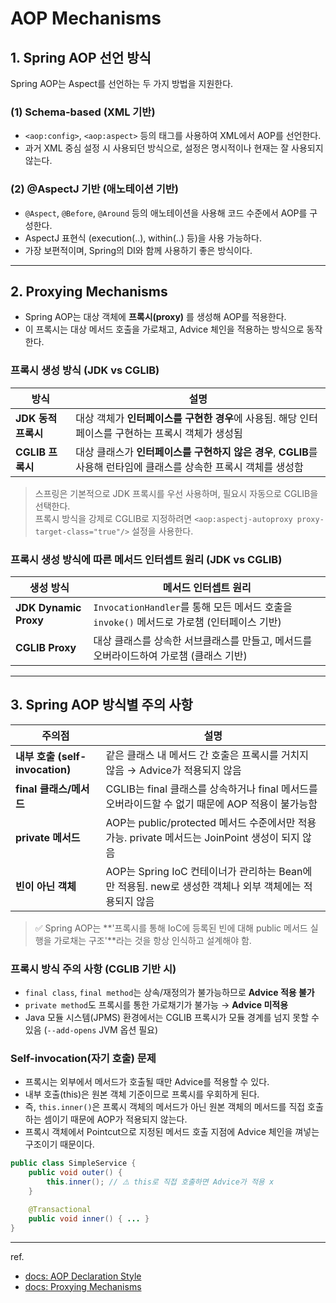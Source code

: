 # AOP Mechanisms
## 1. Spring AOP 선언 방식
Spring AOP는 Aspect를 선언하는 두 가지 방법을 지원한다.

### (1) Schema-based (XML 기반)
- `<aop:config>`, `<aop:aspect>` 등의 태그를 사용하여 XML에서 AOP를 선언한다.
- 과거 XML 중심 설정 시 사용되던 방식으로, 설정은 명시적이나 현재는 잘 사용되지 않는다.

### (2) @AspectJ 기반 (애노테이션 기반)
- `@Aspect`, `@Before`, `@Around` 등의 애노테이션을 사용해 코드 수준에서 AOP를 구성한다.
- AspectJ 표현식 (execution(..), within(..) 등)을 사용 가능하다.
- 가장 보편적이며, Spring의 DI와 함께 사용하기 좋은 방식이다.

---

## 2. Proxying Mechanisms
- Spring AOP는 대상 객체에 **프록시(proxy)** 를 생성해 AOP를 적용한다.  
- 이 프록시는 대상 메서드 호출을 가로채고, Advice 체인을 적용하는 방식으로 동작한다.


### 프록시 생성 방식 (JDK vs CGLIB)

| 방식 | 설명 |
|------|------|
| **JDK 동적 프록시** | 대상 객체가 **인터페이스를 구현한 경우**에 사용됨. 해당 인터페이스를 구현하는 프록시 객체가 생성됨 |
| **CGLIB 프록시** | 대상 클래스가 **인터페이스를 구현하지 않은 경우**, **CGLIB**를 사용해 런타임에 클래스를 상속한 프록시 객체를 생성함 |

> 스프링은 기본적으로 JDK 프록시를 우선 사용하며, 필요시 자동으로 CGLIB을 선택한다.  
> 프록시 방식을 강제로 CGLIB로 지정하려면 `<aop:aspectj-autoproxy proxy-target-class="true"/>` 설정을 사용한다.


### 프록시 생성 방식에 따른 메서드 인터셉트 원리 (JDK vs CGLIB)

| 생성 방식 | 메서드 인터셉트 원리 |
|------|--------------------|
| **JDK Dynamic Proxy** | `InvocationHandler`를 통해 모든 메서드 호출을 `invoke()` 메서드로 가로챔 (인터페이스 기반) |
| **CGLIB Proxy** | 대상 클래스를 상속한 서브클래스를 만들고, 메서드를 오버라이드하여 가로챔 (클래스 기반) |


---


## 3. Spring AOP 방식별 주의 사항

| 주의점 | 설명 |
|--------|------|
| **내부 호출 (self-invocation)** | 같은 클래스 내 메서드 간 호출은 프록시를 거치지 않음 → Advice가 적용되지 않음 |
| **final 클래스/메서드** | CGLIB는 final 클래스를 상속하거나 final 메서드를 오버라이드할 수 없기 때문에 AOP 적용이 불가능함 |
| **private 메서드** | AOP는 public/protected 메서드 수준에서만 적용 가능. private 메서드는 JoinPoint 생성이 되지 않음 |
| **빈이 아닌 객체** | AOP는 Spring IoC 컨테이너가 관리하는 Bean에만 적용됨. new로 생성한 객체나 외부 객체에는 적용되지 않음 |

> ✅ Spring AOP는 **'프록시를 통해 IoC에 등록된 빈에 대해 public 메서드 실행을 가로채는 구조'**라는 것을 항상 인식하고 설계해야 함.


### 프록시 방식 주의 사항 (CGLIB 기반 시)
- `final class`, `final method`는 상속/재정의가 불가능하므로 **Advice 적용 불가**
- `private method`도 프록시를 통한 가로채기가 불가능 → **Advice 미적용**
- Java 모듈 시스템(JPMS) 환경에서는 CGLIB 프록시가 모듈 경계를 넘지 못할 수 있음 (`--add-opens` JVM 옵션 필요)


### Self-invocation(자기 호출) 문제
- 프록시는 외부에서 메서드가 호출될 때만 Advice를 적용할 수 있다.
- 내부 호출(this)은 원본 객체 기준이므로 프록시를 우회하게 된다.
- 즉, `this.inner()`은 프록시 객체의 메서드가 아닌 원본 객체의 메서드를 직접 호출하는 셈이기 때문에 AOP가 적용되지 않는다.
- 프록시 객체에서 Pointcut으로 지정된 메서드 호출 지점에 Advice 체인을 껴넣는 구조이기 때문이다.

```java
public class SimpleService {
    public void outer() {
        this.inner(); // ⚠️ this로 직접 호출하면 Advice가 적용 x
    }

    @Transactional
    public void inner() { ... }
}

```

---
ref.
- [docs: AOP Declaration Style](https://docs.spring.io/spring-framework/reference/core/aop/choosing.html)
- [docs: Proxying Mechanisms](https://docs.spring.io/spring-framework/reference/core/aop/proxying.html)